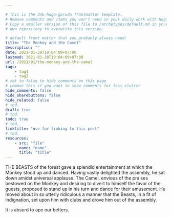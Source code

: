 ```yaml
---

# This is the dnb-hugo-garuda frontmatter template. 
# Remove comments and items you won't need in your daily work with Hugo.
# Copy a smaller version of this file to /archetypes/default.md in your
# own repository to overwrite this version.

# default front matter that you probably always need:
title: "The Monkey and the Camel"
description: ""
date: 2021-01-20T19:04:09+07:00
lastmod: 2021-01-20T19:04:09+07:00
url: /2021/01/the-monkey-and-the-camel
tags:
    - tag1
    - tag2
# set to false to hide comments on this page
# remove this if you want to show comments for less clutter
hide_comments: false
hide_sharebuttons: false
hide_related: false
# tbd.
draft: true
# tbd.
todo: true
# tbd.
linktitle: "use for linking to this post"
# tbd.
resources:
    - src: "file"
      name: "name"
      title: "title"
---
```

THE BEASTS of the forest gave a splendid entertainment at which the Monkey stood up and danced. Having vastly delighted the assembly, he sat down amidst universal applause. The Camel, envious of the praises bestowed on the Monkey and desiring to divert to himself the favor of the guests, proposed to stand up in his turn and dance for their amusement. He moved about in so utterly ridiculous a manner that the Beasts, in a fit of indignation, set upon him with clubs and drove him out of the assembly.

It is absurd to ape our betters.
